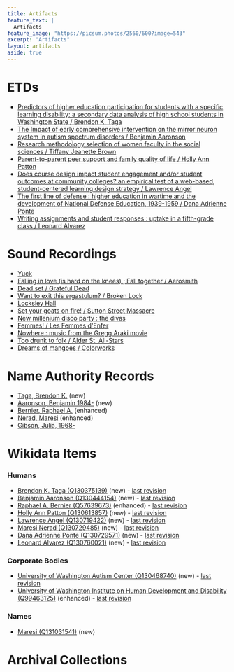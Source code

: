 ```yaml
---
title: Artifacts
feature_text: |
  Artifacts
feature_image: "https://picsum.photos/2560/600?image=543"
excerpt: "Artifacts"
layout: artifacts
aside: true
---
```


# ETDs
- [Predictors of higher education participation for students with a specific learning disability: a secondary data analysis of high school students in Washington State / Brendon K. Taga](https://github.com/cspayne/fall2024dfw/blob/main/_artifacts/ETDs/981519192.pdf)
- [The Impact of early comprehensive intervention on the mirror neuron system in autism spectrum disorders / Benjamin Aaronson](https://github.com/cspayne/fall2024dfw/blob/main/_artifacts/ETDs/981515721.pdf)
- [Research methodology selection of women faculty in the social sciences / Tiffany Jeanette Brown](https://github.com/cspayne/fall2024dfw/blob/main/_artifacts/ETDs/946445850.pdf)
- [Parent-to-parent peer support and family quality of life / Holly Ann Patton](https://github.com/cspayne/fall2024dfw/blob/main/_artifacts/ETDs/981511212.pdf)
- [Does course design impact student engagement and/or student outcomes at community colleges? an empirical test of a web-based, student-centered learning design strategy / Lawrence Angel](https://github.com/cspayne/fall2024dfw/blob/main/_artifacts/ETDs/946445886.pdf)
- [The first line of defense : higher education in wartime and the development of National Defense Education, 1939-1959 / Dana Adrienne Ponte](https://github.com/cspayne/fall2024dfw/blob/main/_artifacts/ETDs/990303268.pdf)
- [Writing assignments and student responses : uptake in a fifth-grade class / Leonard Alvarez](https://github.com/cspayne/fall2024dfw/blob/main/_artifacts/ETDs/990303239.pdf)

# Sound Recordings
- [Yuck](https://github.com/cspayne/fall2024dfw/blob/main/_artifacts/sound_recordings/696112082_enhanced.pdf)
- [Falling in love (is hard on the knees) ; Fall together / Aerosmith](https://github.com/cspayne/fall2024dfw/blob/main/_artifacts/sound_recordings/741626939_enhanced.pdf)
- [Dead set / Grateful Dead](https://github.com/cspayne/fall2024dfw/blob/main/_artifacts/sound_recordings/18407893_enhanced.pdf)
- [Want to exit this ergastulum? / Broken Lock](https://github.com/cspayne/fall2024dfw/blob/main/_artifacts/sound_recordings/1473348865_new.pdf)
- [Locksley Hall](https://github.com/cspayne/fall2024dfw/blob/main/_artifacts/sound_recordings/1473349202_new.pdf)
- [Set your goats on fire! / Sutton Street Massacre](https://github.com/cspayne/fall2024dfw/blob/main/_artifacts/sound_recordings/1473349525_new.pdf)
- [New millenium disco party : the divas](https://github.com/cspayne/fall2024dfw/blob/main/_artifacts/sound_recordings/43570946_enhanced.pdf)
- [Femmes! / Les Femmes d'Enfer](https://github.com/cspayne/fall2024dfw/blob/main/_artifacts/sound_recordings/1295639061_new.pdf)
- [Nowhere : music from the Gregg Araki movie](https://github.com/cspayne/fall2024dfw/blob/main/_artifacts/sound_recordings/36654330_enhanced.pdf)
- [Too drunk to folk / Alder St. All-Stars](https://github.com/cspayne/fall2024dfw/blob/main/_artifacts/sound_recordings/1475643227_new.pdf)
- [Dreams of mangoes / Colorworks](https://github.com/cspayne/fall2024dfw/blob/main/_artifacts/sound_recordings/1475643529_new.pdf)

# Name Authority Records

- [Taga, Brendon K.](https://github.com/cspayne/fall2024dfw/blob/main/_artifacts/NAFs/no2024107202_new.pdf) (new)
- [Aaronson, Benjamin 1984-](https://github.com/cspayne/fall2024dfw/blob/main/_artifacts/NAFs/no2024110391_new.pdf) (new)
- [Bernier, Raphael A.](https://github.com/cspayne/fall2024dfw/blob/main/_artifacts/NAFs/no2005038308_enhanced.pdf) (enhanced)
- [Nerad, Maresi](https://github.com/cspayne/fall2024dfw/blob/main/_artifacts/NAFs/n83212720_enhanced.pdf) 
(enhanced)
- [Gibson, Julia, 1968-](https://github.com/cspayne/fall2024dfw/blob/main/_artifacts/NAFs/no2024135230_new.pdf)

# Wikidata Items

### Humans
- [Brendon K. Taga (Q130375139)](http://www.wikidata.org/entity/Q130375139) (new) - [last revision](https://www.wikidata.org/w/index.php?title=Q130375139&oldid=2257128087)
- [Benjamin Aaronson (Q130444154)](http://www.wikidata.org/entity/Q130444154) (new) - [last revision](https://www.wikidata.org/w/index.php?title=Q130444154&oldid=2258805721)
- [Raphael A. Bernier (Q57639673)](http://www.wikidata.org/entity/Q57639673) (enhanced) - [last revision](https://www.wikidata.org/w/index.php?title=Q57639673&oldid=2263806645)
- [Holly Ann Patton (Q130613857)](http://www.wikidata.org/entity/Q130613857) (new) - [last revision](https://www.wikidata.org/w/index.php?title=Q130613857&oldid=2268501610)
-  [Lawrence Angel (Q130719422)](http://www.wikidata.org/entity/Q130719422) (new) - [last revision](https://www.wikidata.org/w/index.php?title=Q130719422&oldid=2268501137)
- [Maresi Nerad (Q130729485)](http://www.wikidata.org/entity/Q130729485) (new) - [last revision](https://www.wikidata.org/w/index.php?title=Q130729485&oldid=2271674219)
- [Dana Adrienne Ponte (Q130729571)](http://www.wikidata.org/entity/Q130729571) (new) - [last revision](https://www.wikidata.org/w/index.php?title=Q130729571&oldid=2268502083)
- [Leonard Alvarez (Q130760021)](http://www.wikidata.org/entity/Q130760021) (new) - [last revision](https://www.wikidata.org/w/index.php?title=Q130760021&oldid=2271674800)

### Corporate Bodies
- [University of Washington Autism Center (Q130468740)](http://www.wikidata.org/entity/Q130468740) (new) - [last revision](https://www.wikidata.org/w/index.php?title=Q130468740&oldid=2264986949)
- [University of Washington Institute on Human Development and Disability (Q99463125)](http://www.wikidata.org/entity/Q99463125) (enhanced) - [last revision](https://www.wikidata.org/w/index.php?title=Q99463125&oldid=2258836522)

### Names
- [Maresi (Q131031541)](http://www.wikidata.org/entity/Q131031541) (new)

# Archival Collections